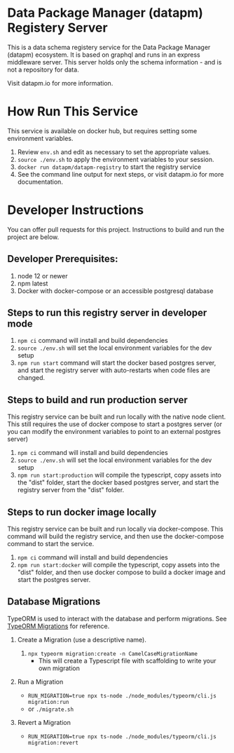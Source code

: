 # Data Package Manager (datapm) Registery Server

This is a data schema registery service for the Data Package Manager (datapm) ecosystem. It is based on graphql and runs in an express middleware server. This server holds only the schema information - and is not a repository for data.

Visit datapm.io for more information.

# How Run This Service
This service is available on docker hub, but requires setting some environment variables. 

1. Review `env.sh` and edit as necessary to set the appropriate values. 
2. `source ./env.sh` to apply the environment variables to your session. 
3. `docker run datapm/datapm-registry` to start the registry service
4. See the command line output for next steps, or visit datapm.io for more documentation.

# Developer Instructions

You can offer pull requests for this project. Instructions to build and run the project are below.


## Developer Prerequisites:
1. node 12 or newer
2. npm latest
3. Docker with docker-compose or an accessible postgresql database

## Steps to run this registry server in developer mode

1. `npm ci` command will install and build dependencies
2. `source ./env.sh` will set the local environment variables for the dev setup
4. `npm run start` command will start the docker based postgres server, and start the registry server with auto-restarts when code files are changed.

## Steps to build and run production server

This registry service can be built and run locally with the native node client. This still requires the use of docker compose to start a postgres server (or you can modify the environment variables to point to an external postgres server)

1. `npm ci` command will install and build dependencies
2. `source ./env.sh` will set the local environment variables for the dev setup
4. `npm run start:production` will compile the typescript, copy assets into the "dist" folder, start the docker based postgres server, and start the registry server from the "dist" folder. 

## Steps to run docker image locally

This registry service can be built and run locally via docker-compose. This command will build the registry service, and then use the docker-compose command to start the service. 

1. `npm ci` command will install and build dependencies
2. `npm run start:docker` will compile the typescript, copy assets into the "dist" folder, and then use docker compose to build a docker image and start the postgres server.


## Database Migrations

TypeORM is used to interact with the database and perform migrations. See [TypeORM Migrations](https://github.com/typeorm/typeorm/blob/master/docs/migrations.md) for reference.

1. Create a Migration (use a descriptive name).

   1. `npx typeorm migration:create -n CamelCaseMigrationName`
      - This will create a Typescript file with scaffolding to write your own migration

1. Run a Migration

   - `RUN_MIGRATION=true npx ts-node ./node_modules/typeorm/cli.js migration:run`
   - or `./migrate.sh`

1. Revert a Migration

   - `RUN_MIGRATION=true npx ts-node ./node_modules/typeorm/cli.js migration:revert`

